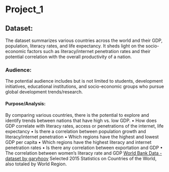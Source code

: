 # Project_1

## Dataset:
The dataset summarizes various countries across the world and their GDP, population, literacy rates, and life expectancy.
It sheds light on the socio-economic factors such as literacy/internet penetration rates and their potential correlation with the overall productivity of a nation.

### Audience: 
The potential audience includes but is not limited to students, development initiatives, educational institutions, and socio-economic groups who pursue global development trends/research.

#### Purpose/Analysis: 
By comparing various countries, there is the potential to explore and identify trends between nations that have high vs. low GDP.
•	How does GDP correlate with literacy rates, access or penetrations of the internet, life expectancy
•	Is there a correlation between population growth and literacy/internet penetration
•	Which regions have the highest and lowest GDP per capita
•	Which regions have the highest literacy and internet penetration rates
•	Is there any correlation between exportation and GDP
•	The correlation between women’s literacy rate and GDP
[ World Bank Data - dataset by garyhoov](https://data.world/garyhoov/world-bank-data) 
Selected 2015 Statistics on Countries of the World, also totaled by World Region. 
